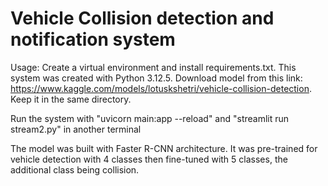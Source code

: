 # Vehicle Collision detection and notification system

Usage:
Create a virtual environment and install requirements.txt. This system was created with Python 3.12.5. 
Download model from this link: https://www.kaggle.com/models/lotuskshetri/vehicle-collision-detection. Keep it in the same directory.

Run the system with "uvicorn main:app --reload" and "streamlit run stream2.py" in another terminal

The model was built with Faster R-CNN architecture. It was pre-trained for vehicle detection with 4 classes then fine-tuned with 5 classes, the additional class being collision. 
